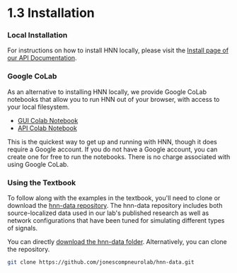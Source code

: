 <!--
# Title: 1.3 Installation
# Updated: 2025-03-06
#
# Contributors:
    # Joyce Gao
    # Dylan Daniels
-->


# 1.3 Installation

### Local Installation
For instructions on how to install HNN locally, please visit the [Install page of our API Documentation](https://jonescompneurolab.github.io/hnn-core/stable/index.html).

### Google CoLab

As an alternative to installing HNN locally, we provide Google CoLab notebooks that allow you to run HNN out of your browser, with access to your local filesystem.

- [GUI Colab Notebook](https://colab.research.google.com/drive/1yyjuEBimIu_f7_0Nf3YLwUiVOO7ZrKK3?usp=sharing)
- [API Colab Notebook](https://colab.research.google.com/drive/1FcNhHatsuxl-pACIFn7V6H5J4GPfZ1t8)

This is the quickest way to get up and running with HNN, though it does require a Google account. If you do not have a Google account, you can create one for free to run the notebooks. There is no charge associated with using Google CoLab.

### Using the Textbook

To follow along with the examples in the textbook, you'll need to clone or download the [hnn-data repository](https://github.com/jonescompneurolab/hnn-data). The hnn-data repository includes both source-localized data used in our lab's published research as well as network configurations that have been tuned for simulating different types of signals.

You can directly [download the hnn-data folder](https://github.com/jonescompneurolab/hnn-data/archive/refs/heads/main.zip). Alternatively, you can clone the repository.

```bash
git clone https://github.com/jonescompneurolab/hnn-data.git
```
